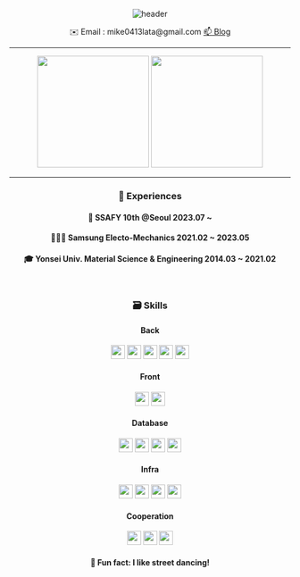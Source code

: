 <p align="center">
  <img src="https://capsule-render.vercel.app/api?type=waving&color=gradient&height=200&section=header&text=Damongsanga🎱&fontSize=60&animation=fadeIn" alt="header">
</p>
<div align="center">
✉️ Email : mike0413lata@gmail.com <a href="https://velog.io/@damongsanga/posts">📫 Blog</a>
<hr>
<div align="center">
<img src="http://mazassumnida.wtf/api/v2/generate_badge?boj=bmike0413" height=200> <img src="https://github-readme-stats.vercel.app/api?username=Damongsanga&show_icons=true&theme=light" height=200> 
</div>
<hr>


### 🤔 Experiences
#### 📘 SSAFY 10th @Seoul 2023.07 ~ 
#### 👨🏻‍🔬 Samsung Electo-Mechanics 2021.02 ~ 2023.05 
#### 🎓 Yonsei Univ. Material Science & Engineering 2014.03 ~ 2021.02 

<br>

### 🗃️ Skills

#### Back
<img src="https://img.shields.io/badge/JAVA-007396?style=for-the-badge&logo=java&logoColor=white" width="auto" height="25"> <img src="https://img.shields.io/badge/springboot-6DB33F?style=for-the-badge&logo=springboot&logoColor=white" width="auto" height="25"> <img src="https://img.shields.io/badge/SPRING DATA JPA-6DB33F?style=for-the-badge&logoColor=white" width="auto" height="25"> <img src="https://img.shields.io/badge/querydsl-669DF6?style=for-the-badge&logoColor=white" width="auto" height="25"> <img src="https://img.shields.io/badge/SPRING SECURITY-6DB33F?style=for-the-badge&logo=springsecurity&logoColor=white" width="auto" height="25">
#### Front
<img src="https://img.shields.io/badge/JavaScript-F7DF1E?style=for-the-badge&logo=javascript&logoColor=white" width="auto" height="25"> <img src="https://img.shields.io/badge/Vue-4FC08D?style=for-the-badge&logo=vuedotjs&logoColor=white" width="auto" height="25">  
#### Database
<img src="https://img.shields.io/badge/mysql-4479A1?style=for-the-badge&logo=mysql&logoColor=white" width="auto" height="25"> <img src="https://img.shields.io/badge/redis-DC382D?style=for-the-badge&logo=redis&logoColor=white" width="auto" height="25"> <img src="https://img.shields.io/badge/mongodb-4479A1?style=for-the-badge&logo=mongodb&logoColor=white" height="25"> <img src="https://img.shields.io/badge/amazons3-569A31?style=for-the-badge&logo=amazons3&logoColor=white" width="auto" height="25">
#### Infra
<img src="https://img.shields.io/badge/nginx-009639?style=for-the-badge&logo=nginx&logoColor=white" width="auto" height="25"> <img src="https://img.shields.io/badge/docker-2496ED?style=for-the-badge&logo=docker&logoColor=white" width="auto" height="25"> <img src="https://img.shields.io/badge/EC2-FF9900?style=for-the-badge&logo=amazonec2&logoColor=white" width="auto" height="25"> <img src="https://img.shields.io/badge/jenkins-D24939?style=for-the-badge&logo=jenkins&logoColor=white" width="auto" height="25">
#### Cooperation
<img src="https://img.shields.io/badge/GIT-F05032?style=for-the-badge&logo=gitlab&logoColor=white" width="auto" height="25"> <img src="https://img.shields.io/badge/jira-0052CC?style=for-the-badge&logo=jira&logoColor=white" width="auto" height="25"> <img src="https://img.shields.io/badge/notion-000000?style=for-the-badge&logo=notion&logoColor=white" width="auto" height="25">



#### 🕺 Fun fact: I like street dancing!

</div>
